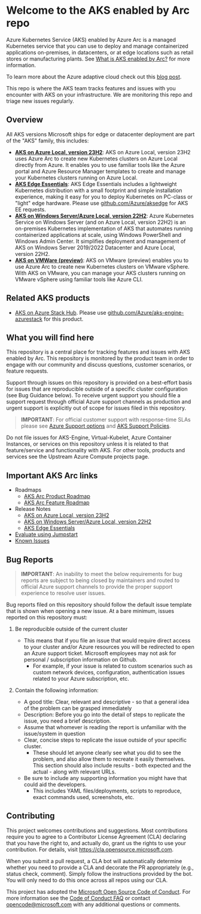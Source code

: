 # Welcome to the AKS enabled by Arc repo

Azure Kubernetes Service (AKS) enabled by Azure Arc is a managed Kubernetes service that you can use to deploy and manage containerized applications on-premises, in datacenters, or at edge locations such as retail stores or manufacturing plants. See [What is AKS enabled by Arc?](https://learn.microsoft.com/azure/aks/aksarc/aks-overview) for more information.

To learn more about the Azure adaptive cloud check out this [blog post](https://azure.microsoft.com/blog/advancing-hybrid-cloud-to-adaptive-cloud-with-azure/).

This repo is where the AKS team tracks features and issues with you encounter with AKS on your infrastructure. We are monitoring this repo and triage new issues regularly.

## Overview

All AKS versions Microsoft ships for edge or datacenter deployment are part of the "AKS" family, this includes:

* **[AKS on Azure Local, version 23H2](https://learn.microsoft.com/azure/aks/aksarc/aks-whats-new-23h2)**: AKS on Azure Local, version 23H2 uses Azure Arc to create new Kubernetes clusters on Azure Local directly from Azure. It enables you to use familiar tools like the Azure portal and Azure Resource Manager templates to create and manage your Kubernetes clusters running on Azure Local.
* **[AKS Edge Essentials](https://learn.microsoft.com/azure/aks/aksarc/aks-edge-overview)**: AKS Edge Essentials includes a lightweight Kubernetes distribution with a small footprint and simple installation experience, making it easy for you to deploy Kubernetes on PC-class or "light" edge hardware. Please use [github.com/Azure/aksedge](https://github.com/Azure/AKS-Edge) for AKS EE requests.
* **[AKS on Windows Server/Azure Local, version 22H2](https://learn.microsoft.com/azure/aks/aksarc/overview)**: Azure Kubernetes Service on Windows Server (and on Azure Local, version 22H2) is an on-premises Kubernetes implementation of AKS that automates running containerized applications at scale, using Windows PowerShell and Windows Admin Center. It simplifies deployment and management of AKS on Windows Server 2019/2022 Datacenter and Azure Local, version 22H2.
* **[AKS on VMWare (preview)](https://learn.microsoft.com/azure/aks/aksarc/aks-vmware-overview)**: AKS on VMware (preview) enables you to use Azure Arc to create new Kubernetes clusters on VMware vSphere. With AKS on VMware, you can manage your AKS clusters running on VMware vSphere using familiar tools like Azure CLI.

## Related AKS products

* [AKS on Azure Stack Hub](https://learn.microsoft.com/azure-stack/user/azure-stack-kubernetes-aks-engine-overview). Please use [github.com/Azure/aks-engine-azurestack](https://github.com/Azure/aks-engine-azurestack) for this product.

## What you will find here

This repository is a central place for tracking features and issues with AKS enabled by Arc. This repository is monitored by the product team in order to engage with our community and discuss questions, customer scenarios, or feature requests.

Support through issues on this repository is provided on a best-effort basis for issues that are reproducible outside of a specific cluster configuration (see Bug Guidance below). To receive urgent support you should file a support request through official Azure support channels as production and urgent support is explicitly out of scope for issues filed in this repository.

> **IMPORTANT**: For official customer support with response-time SLAs please see
[Azure Support options][1] and [AKS Support Policies][2].

Do not file issues for AKS-Engine, Virtual-Kubelet, Azure Container Instances, or services on this repository unless it is related to that feature/service and functionality with AKS. For other tools, products and services see the Upstream Azure Compute projects page.

## Important AKS Arc links

* Roadmaps
  * [AKS Arc Product Roadmap](https://github.com/orgs/Azure/projects/751/views/4)
  * [AKS Arc Feature Roadmap](https://github.com/orgs/Azure/projects/397/views/1)
* Release Notes
  * [AKS on Azure Local, version 23H2](https://learn.microsoft.com/en-us/azure/aks/aksarc/aks-whats-new-23h2#features-and-improvements)
  * [AKS on Windows Server/Azure Local, version 22H2](https://github.com/Azure/aksArc/releases)
  * [AKS Edge Essentials](https://github.com/Azure/AKS-Edge/releases)
* [Evaluate using Jumpstart](https://arcjumpstart.com/azure_jumpstart_hcibox)
* [Known Issues](https://github.com/Azure/aksArc/issues)

## Bug Reports <a name="bugs"></a>

> **IMPORTANT**: An inability to meet the below requirements for bug reports are subject to being closed by maintainers and routed to official Azure support channels to provide the proper support experience to resolve user issues.

Bug reports filed on this repository should follow the default issue template
that is shown when opening a new issue. At a bare minimum, issues reported on
this repository must:

1. Be reproducible outside of the current cluster
    * This means that if you file an issue that would require direct access to
  your cluster and/or Azure resources you will be redirected to open an Azure
  support ticket. Microsoft employees may not ask for personal / subscription
  information on Github.
      * For example, if your issue is related to custom scenarios such as
    custom network devices, configuration, authentication issues related to
    your Azure subscription, etc.

2. Contain the following information:
   * A good title: Clear, relevant and descriptive - so that a general idea of the problem can be grasped immediately
   * Description: Before you go into the detail of steps to replicate the issue, you need a brief description.
   * Assume that whomever is reading the report is unfamiliar with the issue/system in question
   * Clear, concise steps to replicate the issue outside of your specific cluster.
     * These should let anyone clearly see what you did to see the problem, and also allow them to recreate it easily themselves. This section should also include results - both expected and the actual - along with relevant URLs.
   * Be sure to include any supporting information you might have that could aid the developers.
     * This includes YAML files/deployments, scripts to reproduce, exact commands used, screenshots, etc.

[1]: https://azure.microsoft.com/support/options/
[2]: https://learn.microsoft.com/azure/aks/aksarc/support-policies

## Contributing

This project welcomes contributions and suggestions.  Most contributions require you to agree to a
Contributor License Agreement (CLA) declaring that you have the right to, and actually do, grant us
the rights to use your contribution. For details, visit https://cla.opensource.microsoft.com.

When you submit a pull request, a CLA bot will automatically determine whether you need to provide
a CLA and decorate the PR appropriately (e.g., status check, comment). Simply follow the instructions
provided by the bot. You will only need to do this once across all repos using our CLA.

This project has adopted the [Microsoft Open Source Code of Conduct](https://opensource.microsoft.com/codeofconduct/).
For more information see the [Code of Conduct FAQ](https://opensource.microsoft.com/codeofconduct/faq/) or
contact [opencode@microsoft.com](mailto:opencode@microsoft.com) with any additional questions or comments.
